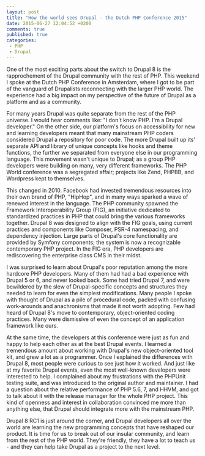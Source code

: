 ```yaml
---
layout: post
title: "How the world sees Drupal - the Dutch PHP Conference 2015"
date: 2015-06-27 12:04:52 +0200
comments: true
published: true
categories: 
 - PHP
 - Drupal
---
```


One of the most exciting parts about the switch to Drupal 8 is the rapprochement of the Drupal community with the rest of PHP. This weekend I spoke at the Dutch PHP Conference in Amsterdam, where I got to be part of the vanguard of Drupalists reconnecting with the larger PHP world. The experience had a big impact on my perspective of the future of Drupal as a platform and as a community.

For many years Drupal was quite separate from the rest of the PHP universe. I would hear comments like: "I don't know PHP. I'm a Drupal developer." On the other side, our platform's focus on accessibility for new and learning developers meant that many mainstream PHP coders considered Drupal a repository for poor code. The more Drupal built up its' separate API and library of unique concepts like hooks and theme functions, the further we separated from everyone else in our programming language. This movement wasn't unique to Drupal; as a group PHP developers were building on many, very different frameworks. The PHP World conference was a segregated affair; projects like Zend, PHPBB, and Wordpress kept to themselves.

This changed in 2010. Facebook had invested tremendous resources into their own brand of PHP, "HipHop", and in many ways sparked a wave of renewed interest in the language. The PHP community spawned the Framework Interoperability Group (FIG), an initiative dedicated to standardized practices in PHP that could bring the various frameworks together. Drupal 8 was designed to align with the FIG goals, using current practices and components like Composer, PSR-4 namespacing, and dependency injection. Large parts of Drupal's core functionality are provided by Symfony components; the system is now a recognizable contemporary PHP project. In the FIG era, PHP developers are rediscovering the enterprise class CMS in their midst.

I was surprised to learn about Drupal's poor reputation among the more hardcore PHP developers. Many of them had had a bad experience with Drupal 5 or 6, and never looked back. Some had tried Drupal 7, and were bewildered by the slew of Drupal-specific concepts and structures they needed to learn for even the simplest modifications. Many people I spoke with thought of Drupal as a pile of procedural code, packed with confusing work-arounds and anachronisms that made it not worth adopting. Few had heard of Drupal 8's move to contemporary, object-oriented coding practices. Many were dismissive of even the concept of an application framework like ours.

At the same time, the developers at this conference were just as fun and happy to help each other as at the best Drupal events. I learned a tremendous amount about working with Drupal's new object-oriented tool kit, and grew a lot as a programmer. Once I explained the differences with Drupal 8, most people were curious to see just how it worked. And just like at my favorite Drupal events, even the most well-known developers were interested to help. I complained about my frustrations with the PHPUnit testing suite, and was introduced to the original author and maintainer. I had a question about the relative performance of PHP 5.6, 7, and HHVM, and got to talk about it with the release manager for the whole PHP project. This kind of openness and interest in collaboration convinced me more than anything else, that Drupal should integrate more with the mainstream PHP.

Drupal 8 RC1 is just around the corner, and Drupal developers all over the world are learning the new programming concepts that have reshaped our product. It is time for us to break out of our insular community, and learn from the rest of the PHP world. They're friendly, they have a lot to teach us - and they can help take Drupal as a project to the next level. 
